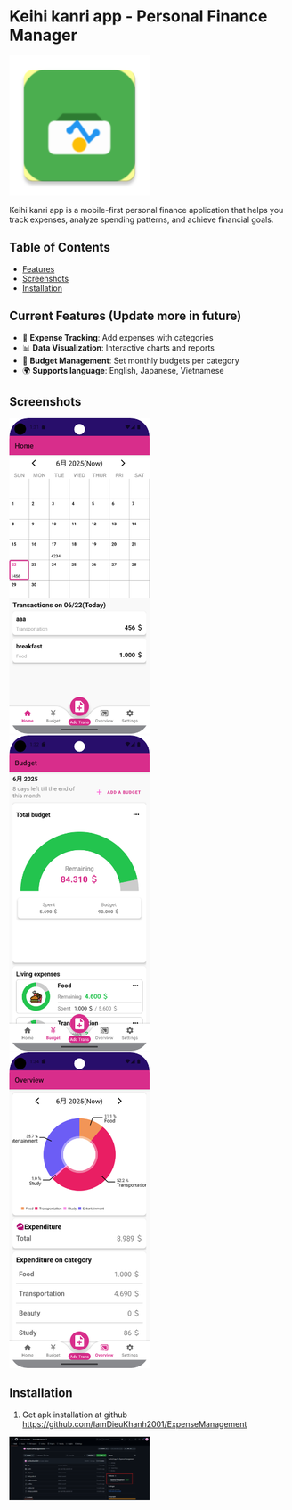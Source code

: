 # Keihi kanri app - Personal Finance Manager

<img src="/app/src/main/res/mipmap-xxxhdpi/ic_launcher_main.webp" width="50%" alt="App icon">

Keihi kanri app is a mobile-first personal finance application that helps you track expenses, analyze spending patterns, and achieve financial goals.

## Table of Contents
- [Features](#features)
- [Screenshots](#screenshots)
- [Installation](#installation)

## Current Features (Update more in future)
- 💸 **Expense Tracking**: Add expenses with categories
- 📊 **Data Visualization**: Interactive charts and reports
- 🎯 **Budget Management**: Set monthly budgets per category
- 🌍 **Supports language**: English, Japanese, Vietnamese

## Screenshots
<p align="left">
  <img src="screenshots/screenshot_home.png" width="50%" alt="Get app apk">
  <img src="screenshots/screenshot_budget.png" width="50%" alt="Get app apk">
  <img src="screenshots/screenshot_overview.png" width="50%" alt="Get app apk">
</p>

## Installation
1. Get apk installation at github https://github.com/IamDieuKhanh2001/ExpenseManagement
<p align="left">
  <img src="screenshots/screenshot_git.png" width="50%" alt="Get app apk">
</p>